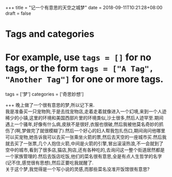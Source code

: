 +++
title = "记一个有意思的天空之城梦"
date = 2018-09-11T10:21:28+08:00
draft = false

# Tags and categories
# For example, use `tags = []` for no tags, or the form `tags = ["A Tag", "Another Tag"]` for one or more tags.
tags = ['梦']
categories = ['奇思妙想']

+++
晚上做了一个很有意思的梦,所以记下来.  
我是准备买一只宠物狗,于是去找宠物店,走着走着就像进入一个幻境,来到一个人迹稀少的小镇,这里的环境和美国西部片里的环境类似,沙土很多,然后人迹罕至.期间遇上一个骚年,好像有什么病,皮肤不是很好,衣服也很破,然后我被他莫名奇妙的抓伤了(啊,梦做完了就很模糊了).然后一个好心的妇人帮我包扎伤口,期间询问他哪里可以买宠物,她告诉我可以去买一张乘坐火箭的票,然后去天空的一座城市买.然后我就去买了一张票,几个人抱住火箭,中间是火箭的引擎,冒出滚滚热浪,不一会就到了空中的城市,看到了很多店,猫店,狗店,还有各种吃的,去询问这一整个街道居然都是一个家族管理的.然后去饭店吃饭,他们的菜名很有意思,全是有点人生哲学的名字(记不住,感觉很有思想),然后正要吃我就醒了.  
关于这个梦,我觉得是一个写小说的灵感,而那些菜名没准开饭馆很有意思?